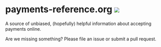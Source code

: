# payments-reference.org <a href="https://travis-ci.org/payments-reference/payments-reference.github.io"><img src="https://api.travis-ci.org/payments-reference/payments-reference.github.io.svg" /></a>

A source of unbiased, (hopefully) helpful information about accepting payments online.

Are we missing something? Please file an issue or submit a pull request.
